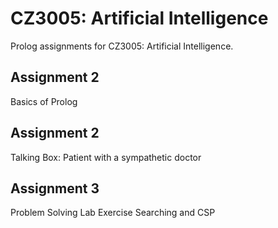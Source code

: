 # CZ3005: Artificial Intelligence

Prolog assignments for CZ3005: Artificial Intelligence. 

## Assignment 2

Basics of Prolog

## Assignment 2

Talking Box: Patient with a sympathetic doctor

## Assignment 3

Problem Solving Lab Exercise
Searching and CSP
